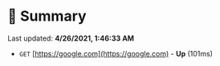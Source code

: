 # 📖 Summary
Last updated: **4/26/2021, 1:46:33 AM**

- `GET` [https://google.com](https://google.com) - **Up** (101ms)
